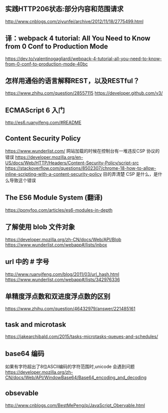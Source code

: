 ## 实践HTTP206状态:部分内容和范围请求
http://www.cnblogs.com/ziyunfei/archive/2012/11/18/2775499.html

## 译：webpack 4 tutorial: All You Need to Know from 0 Conf to Production Mode
https://dev.to/valentinogagliardi/webpack-4-tutorial-all-you-need-to-know-from-0-conf-to-production-mode-40bc

## 怎样用通俗的语言解释REST，以及RESTful？
https://www.zhihu.com/question/28557115
https://developer.github.com/v3/ 

## ECMAScript 6 入门
http://es6.ruanyifeng.com/#README

## Content Security Policy 
https://www.wunderlist.com/ 网站加载的时候在控制台有一堆违反CSP 协议的错误
https://developer.mozilla.org/en-US/docs/Web/HTTP/Headers/Content-Security-Policy/script-src
https://stackoverflow.com/questions/8502307/chrome-18-how-to-allow-inline-scripting-with-a-content-security-policy
目的弄清楚 CSP 是什么，是什么导致这个错误

## The ES6 Module System (翻译)
https://ponyfoo.com/articles/es6-modules-in-depth

## 了解使用 blob 文件对象
https://developer.mozilla.org/zh-CN/docs/Web/API/Blob
https://www.wunderlist.com/webapp#/lists/inbox

## url 中的 # 字号
http://www.ruanyifeng.com/blog/2011/03/url_hash.html
https://www.wunderlist.com/webapp#/lists/342976336

## 单精度浮点数和双进度浮点数的区别
https://www.zhihu.com/question/46432979/answer/221485161

## task and microtask
https://jakearchibald.com/2015/tasks-microtasks-queues-and-schedules/

## base64 编码
如果有字符超出了8位ASCII编码的字符范围时,unicode 会遇到问题
https://developer.mozilla.org/zh-CN/docs/Web/API/WindowBase64/Base64_encoding_and_decoding

## obsevable
http://www.cnblogs.com/BestMePeng/p/JavaScript_Obervable.html
